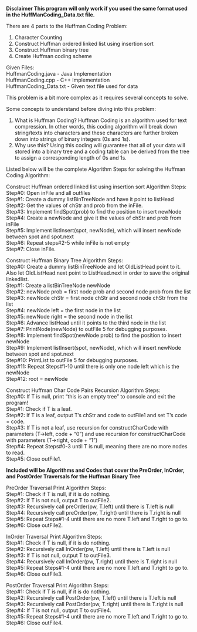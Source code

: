 **Disclaimer
This program will only work if you used the same format used in the HuffManCoding_Data.txt file.**

There are 4 parts to the Huffman Coding Problem:  
1) Character Counting  
2) Construct Huffman ordered linked list using insertion sort  
3) Construct Huffman binary tree  
4) Create Huffman coding scheme  


Given Files:  
HuffmanCoding.java - Java Implementation  
HuffmanCoding.cpp - C++ Implementation  
HuffmanCoding_Data.txt - Given text file used for data  

This problem is a bit more complex as it requires several concepts to solve.  

Some concepts to understand before diving into this problem:  
1) What is Huffman Coding? Huffman Coding is an algorithm used for text compression. In other words, this coding algorithm will break down string/texts into characters and these characters are further broken down into strings of binary integers (0s and 1s).  
2) Why use this? Using this coding will guarantee that all of your data will stored into a binary tree and a coding table can be derived from the tree to assign a corresponding length of 0s and 1s.  

Listed below will be the complete Algorithm Steps for solving the Huffman Coding Algorithm:  

Construct Huffman ordered linked list using insertion sort Algorithm Steps:  
Step#0: Open inFile and all outfiles  
Step#1: Create a dummy listBinTreeNode and have it point to listHead  
Step#2: Get the values of chStr and prob from the inFile.  
Step#3: Implement findSpot(prob) to find the position to insert newNode  
Step#4: Create a newNode and give it the values of chStr and prob from inFile  
Step#5: Implement listInsert(spot, newNode), which will insert newNode between spot and spot.next  
Step#6: Repeat steps#2-5 while inFile is not empty  
Step#7: Close inFile.  

Construct Huffman Binary Tree Algorithm Steps:  
Step#0: Create a dummy listBinTreeNode and let OldListHead point to it. Also let OldListHead.next point to ListHead.next in order to save the original linkedlist.  
Step#1: Create a listBinTreeNode newNode  
Step#2: newNode prob = first node prob and second node prob from the list  
Step#3: newNode chStr = first node chStr and second node chStr from the list  
Step#4: newNode left = the first node in the list  
Step#5: newNode right = the second node in the list  
Step#6: Advance listHead until it points to the third node in the list  
Step#7: PrintNode(newNode) to outFile 5 for debugging purposes.  
Step#8: Implement findSpot(newNode prob) to find the position to insert newNode  
Step#9: Implement listInsert(spot, newNode), which will insert newNode between spot and spot.next  
Step#10: PrintList to outFile 5 for debugging purposes.  
Step#11: Repeat Steps#1-10 until there is only one node left which is the newNode  
Step#12: root = newNode  

Construct Huffman Char Code Pairs Recursion Algorithm Steps:  
Step#0: If T is null, print “this is an empty tree” to console and exit the program!  
Step#1: Check if T is a leaf.  
Step#2: If T is a leaf, output T’s chStr and code to outFile1 and set T’s code = code.  
Step#3: If T is not a leaf, use recursion for constructCharCode with parameters (T->left, code + “0”) and use recursion for constructCharCode with parameters (T->right, code + “1”)  
Step#4: Repeat Steps#0-3 until T is null, meaning there are no more nodes to read.  
Step#5: Close outFile1.  

**Included will be Algorithms and Codes that cover the PreOrder, InOrder, and PostOrder Traversals for the Huffman Binary Tree**  

PreOrder Traversal Print Algorithm Steps:  
Step#1: Check if T is null, if it is do nothing.  
Step#2: If T is not null, output T to outFile2.  
Step#3: Recursively call preOrder(pw, T.left) until there is T.left is null  
Step#4: Recursively call preOrder(pw, T.right) until there is T.right is null  
Step#5: Repeat Steps#1-4 until there are no more T.left and T.right to go to.  
Step#6: Close outFile2.  

InOrder Traversal Print Algorithm Steps:  
Step#1: Check if T is null, if it is do nothing.  
Step#2: Recursively call InOrder(pw, T.left) until there is T.left is null  
Step#3: If T is not null, output T to outFile3.  
Step#4: Recursively call InOrder(pw, T.right) until there is T.right is null  
Step#5: Repeat Steps#1-4 until there are no more T.left and T.right to go to.  
Step#6: Close outFile3.  

PostOrder Traversal Print Algorithm Steps:  
Step#1: Check if T is null, if it is do nothing.  
Step#2: Recursively call PostOrder(pw, T.left) until there is T.left is null  
Step#3: Recursively call PostOrder(pw, T.right) until there is T.right is null  
Step#4: If T is not null, output T to outFile4.  
Step#5: Repeat Steps#1-4 until there are no more T.left and T.right to go to.  
Step#6: Close outFile4.  
